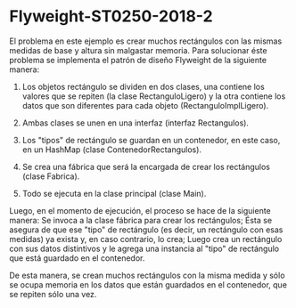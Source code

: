# Flyweight-ST0250-2018-2
El problema en este ejemplo es crear muchos rectángulos con las mismas medidas de base y altura sin malgastar memoria.
Para solucionar éste problema se implementa el patrón de diseño Flyweight de la siguiente manera:

1. Los objetos rectángulo se dividen en dos clases, una contiene los valores que se repiten (la clase RectanguloLigero)  y la otra contiene los datos que son diferentes para cada objeto (RectanguloImplLigero).

2. Ambas clases se unen en una interfaz (interfaz Rectangulos).

3. Los "tipos" de rectángulo se guardan en un contenedor, en este caso, en un HashMap (clase ContenedorRectangulos).

4. Se crea una fábrica que será la encargada de crear los rectángulos (clase Fabrica).

5. Todo se ejecuta en la clase principal (clase Main).

Luego, en el momento de ejecución, el proceso se hace de la siguiente manera: 
Se invoca a la clase fábrica para crear los rectángulos; Ésta se asegura de que ese "tipo" de rectángulo (es decir, un rectángulo con esas medidas) ya exista y, en caso contrario, lo crea; Luego crea un rectángulo con sus datos distintivos y le agrega una instancia al "tipo" de rectángulo que está guardado en el contenedor.

De esta manera, se crean muchos rectángulos con la misma medida y sólo se ocupa memoria en los datos que están guardados en el contenedor, que se repiten sólo una vez.
